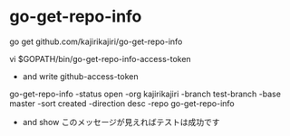 # go-get-repo-info

go get github.com/kajirikajiri/go-get-repo-info

vi $GOPATH/bin/go-get-repo-info-access-token

* and write github-access-token

go-get-repo-info -status open -org kajirikajiri -branch test-branch -base master -sort created -direction desc -repo go-get-repo-info

* and show このメッセージが見えればテストは成功です
